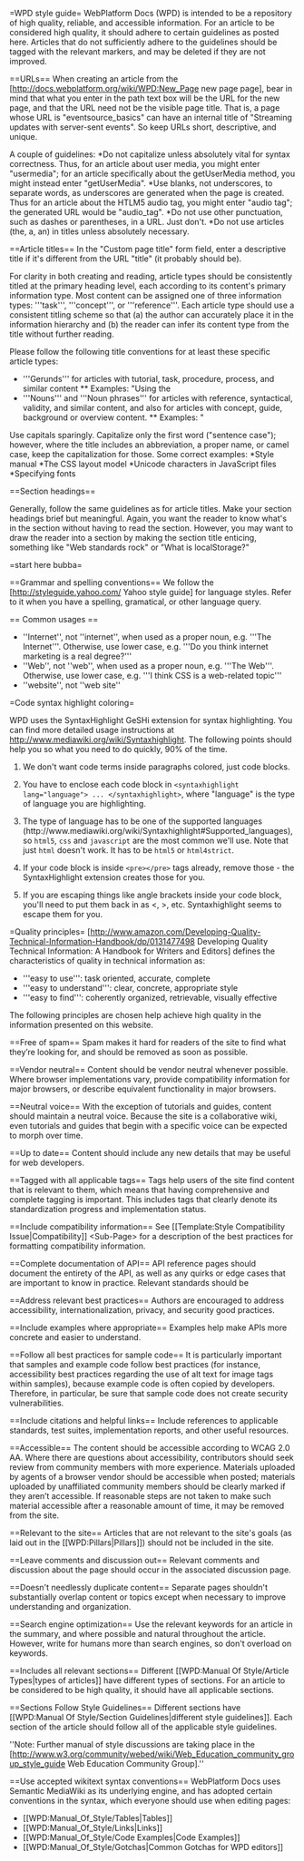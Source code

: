 =WPD style guide=
WebPlatform Docs (WPD) is intended to be a repository of high quality, reliable, and accessible information. For an article to be considered high quality, it should adhere to certain guidelines as posted here. Articles that do not sufficiently adhere to the guidelines should be tagged with the relevant markers, and may be deleted if they are not improved.

<!--You might also be interested in the [[WPD:Manual_Of_Style/Section_Guidelines | Section guidelines]] page, which outlines the guidelines for specific sections of pages.-->

==URLs==
When creating an article from the [http://docs.webplatform.org/wiki/WPD:New_Page new page page], bear in mind that what you enter in the path text box will be the URL for the new page, and that the URL need not be the visible page title. That is, a page whose URL is "eventsource_basics" can have an internal title of "Streaming updates with server-sent events". So keep URLs short, descriptive, and unique.

A couple of guidelines:
*Do not capitalize unless absolutely vital for syntax correctness. Thus, for an article about user media, you might enter "usermedia"; for an article specifically about the getUserMedia method, you might instead enter "getUserMedia".
*Use blanks, not underscores, to separate words, as underscores are generated when the page is created. Thus for an article about the HTLM5 audio tag, you might enter "audio tag"; the generated URL would be "audio_tag".
*Do not use other punctuation, such as dashes or parentheses, in a URL. Just don't.
*Do not use articles (the, a, an) in titles unless absolutely necessary.

==Article titles==
In the "Custom page title" form field, enter a descriptive title if it's different from the URL "title" (it probably should be). 

For clarity in both creating and reading, article types should be consistently titled at the primary heading level, each according to its content's primary information type. Most content can be assigned one of three information types: '''task''', '''concept''', or '''reference'''. Each article type should use a consistent titling scheme so that (a) the author can accurately place it in the information hierarchy and (b) the reader can infer its content type from the title without further reading.

Please follow the following title conventions for at least these specific article types:
* '''Gerunds''' for articles with tutorial, task, procedure, process, and similar content
** Examples: "Using the <audio> tag", "Drawing on the canvas", "Interpreting getLocation() data" 
* '''Nouns''' and '''Noun phrases''' for articles with reference, syntactical, validity, and similar content, and also for articles with concept, guide, background or overview content. 
** Examples: "<audio> tag attributes", "Valid .moveTo() values", "Latitude and longitude notation", "Introduction to Flexbox", "The history of the Web", "Information architecture basics"

Use capitals sparingly. Capitalize only the first word ("sentence case"); however, where the title includes an abbreviation, a proper name, or camel case, keep the capitalization for those. Some correct examples:
*Style manual
*The CSS layout model
*Unicode characters in JavaScript files
*Specifying fonts

==Section headings==

Generally, follow the same guidelines as for article titles. Make your section headings brief but meaningful. Again, you want the reader to know what's in the section without having to read the section. However, you may want to draw the reader into a section by making the section title enticing, something like "Web standards rock" or "What is localStorage?"

=start here bubba=

==Grammar and spelling conventions==
We follow the [http://styleguide.yahoo.com/ Yahoo style guide] for language styles. Refer to it when you have a spelling, gramatical, or other language query.

== Common usages ==

* ''Internet'', not ''internet'', when used as a proper noun, e.g. '''The Internet'''. Otherwise, use lower case, e.g. '''Do you think internet marketing is a real degree?'''
* ''Web'', not ''web'', when used as a proper noun, e.g. '''The Web'''. Otherwise, use lower case, e.g. '''I think CSS is a web-related topic'''
* ''website'', not ''web site''

=Code syntax highlight coloring=

WPD uses the SyntaxHighlight GeSHi extension for syntax highlighting. You can find more detailed usage instructions at http://www.mediawiki.org/wiki/Syntaxhighlight. The following points should help you so what you need to do quickly, 90% of the time.

<ol>
<li><p>We don't want code terms inside paragraphs colored, just code blocks.</p></li>
<li><p>You have to enclose each code block in <code>&lt;syntaxhighlight lang="language"&gt; ... &lt;/syntaxhighlight&gt;</code>, where "language" is the type of language you are highlighting.</p></li>
<li><p>The type of language has to be one of the supported languages (http://www.mediawiki.org/wiki/Syntaxhighlight#Supported_languages), so <code>html5</code>, <code>css</code> and <code>javascript</code> are the most common we'll use. Note that just <code>html</code> doesn't work. It has to be <code>html5</code> or <code>html4strict</code>.</p></li>
<li><p>If your code block is inside <code>&lt;pre&gt;&lt;/pre&gt;</code> tags already, remove those - the SyntaxHighlight extension creates those for you.</p></li>
<li><p>If you are escaping things like angle brackets inside your code block, you'll need to put them back in as <, >, etc. Syntaxhighlight seems to escape them for you.</p></li>
</ol>

=Quality principles=
[http://www.amazon.com/Developing-Quality-Technical-Information-Handbook/dp/0131477498 Developing Quality Technical Information: A Handbook for Writers and Editors] defines the characteristics of quality in technical information as:
* '''easy to use''': task oriented, accurate, complete
* '''easy to understand''': clear, concrete, appropriate style
* '''easy to find''': coherently organized, retrievable, visually effective

The following principles are chosen help achieve high quality in the information presented on this website.

==Free of spam==
Spam makes it hard for readers of the site to find what they’re looking for, and should be removed as soon as possible.

==Vendor neutral==
Content should be vendor neutral whenever possible. Where browser implementations vary, provide compatibility information for major browsers, or describe equivalent functionality in major browsers.

==Neutral voice==
With the exception of tutorials and guides, content should maintain a neutral voice.  Because the site is a collaborative wiki, even tutorials and guides that begin with a specific voice can be expected to morph over time.

==Up to date==
Content should include any new details that may be useful for web developers.

==Tagged with all applicable tags==
Tags help users of the site find content that is relevant to them, which means that having comprehensive and complete tagging is important. This includes tags that clearly denote its standardization progress and implementation status.

==Include compatibility information==
See [[Template:Style Compatibility Issue|Compatibility]] &lt;Sub-Page&gt; for a description of the best practices for formatting compatibility information.

==Complete documentation of API==
API reference pages should document the entirety of the API, as well as any quirks or edge cases that are important to know in practice.  Relevant standards should be

==Address relevant best practices==
Authors are encouraged to address accessibility, internationalization, privacy, and security good practices.

==Include examples where appropriate==
Examples help make APIs more concrete and easier to understand.

==Follow all best practices for sample code==
It is particularly important that samples and example code follow best practices (for instance, accessibility best practices regarding the use of alt text for image tags within samples), because example code is often copied by developers. Therefore, in particular, be sure that sample code does not create security vulnerabilities.

==Include citations and helpful links==
Include references to applicable standards, test suites, implementation reports, and other useful resources.

==Accessible==
The content should be accessible according to WCAG 2.0 AA. Where there are questions about accessibility, contributors should seek review from community members with more experience. Materials uploaded by agents of a browser vendor should be accessible when posted; materials uploaded by unaffiliated community members should be clearly marked if they aren’t accessible. If reasonable steps are not taken to make such material accessible after a reasonable amount of time, it may be removed from the site.

==Relevant to the site==
Articles that are not relevant to the site's goals (as laid out in the [[WPD:Pillars|Pillars]]) should not be included in the site.

==Leave comments and discussion out==
Relevant comments and discussion about the page should occur in the associated discussion page.

==Doesn't needlessly duplicate content==
Separate pages shouldn't substantially overlap content or topics except when necessary to improve understanding and organization. 

==Search engine optimization==
Use the relevant keywords for an article in the summary, and where possible and natural throughout the article. However, write for humans more than search engines, so don't overload on keywords.

==Includes all relevant sections==
Different [[WPD:Manual Of Style/Article Types|types of articles]] have different types of sections. For an article to be considered to be high quality, it should have all applicable sections.

==Sections Follow Style Guidelines==
Different sections have [[WPD:Manual Of Style/Section Guidelines|different style guidelines]]. Each section of the article should follow all of the applicable style guidelines.

''Note: Further manual of style discussions are taking place in the [http://www.w3.org/community/webed/wiki/Web_Education_community_group_style_guide Web Education Community Group].''

==Use accepted wikitext syntax conventions==
WebPlatform Docs uses Semantic MediaWiki as its underlying engine, and has adopted certain conventions in the syntax, which everyone should use when editing pages:

* [[WPD:Manual_Of_Style/Tables|Tables]]
* [[WPD:Manual_Of_Style/Links|Links]]
* [[WPD:Manual_Of_Style/Code Examples|Code Examples]]
* [[WPD:Manual_Of_Style/Gotchas|Common Gotchas for WPD editors]]